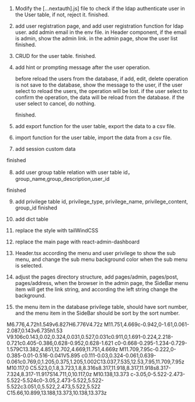 
1. Modify the [...nextauth].js] file to check if the ldap authenticate user in the User table, if not, reject it. 
finished.

2. add user registration page, and add user registration function for ldap user. 
   add admin email in the env file.
   in Header component, if the email is admin, show the admin link.
    in the admin page, show the user list  
finished.

3. CRUD for the user table. 
finished.

4. add hint or prompting message after the user operation.

   before reload the users from the database, if add, edit, delete operation is not save to the database, show the message to the user, if the user select to reload the users, the operation will be lost.
   if the user select to confirm  the operation, the data will be reload from the database.
   if the user select to cancel,  do nothing.

   finished.

5. add export function for the user table, export the data to a csv file. 

6. import function for the user table, import the data from a csv file.

7. add session custom data

finished


8. add user group table
   relation with user table 
   id，group_name,group_description,user_id 

finished

9. add privilege table
   id, privilege_type, privilege_name, privilege_content, group_id
finished

10. add dict table
   

11. replace the style with tailWindCSS

12. replace the main page with react-admin-dashboard


13. Header.tsx according the menu and user privilege to show the sub menu, and change the sub menu background color when the sub menu is selected.

14. adjust the pages directory structure, add pages/admin, pages/post, pages/address, when the browser in the admin page, the SideBar menu item will get the link string, and according the left string change the background.

15. the menu item in the database privilege table, should have sort number, and the menu item in the SideBar should be sort by the sort number.


M6.776,4.72h1.549v6.827H6.776V4.72z M11.751,4.669c-0.942,0-1.61,0.061-2.087,0.143v6.735h1.53 		V9.106c0.143,0.02,0.324,0.031,0.527,0.031c0.911,0,1.691-0.224,2.218-0.721c0.405-0.386,0.628-0.952,0.628-1.621 		c0-0.668-0.295-1.234-0.729-1.579C13.382,4.851,12.702,4.669,11.751,4.669z M11.709,7.95c-0.222,0-0.385-0.01-0.516-0.041V5.895 		c0.111-0.03,0.324-0.061,0.639-0.061c0.769,0,1.205,0.375,1.205,1.002C13.037,7.535,12.53,7.95,11.709,7.95z M10.117,0 		C5.523,0,1.8,3.723,1.8,8.316s8.317,11.918,8.317,11.918s8.317-7.324,8.317-11.917S14.711,0,10.117,0z M10.138,13.373 		c-3.05,0-5.522-2.473-5.522-5.524c0-3.05,2.473-5.522,5.522-5.522c3.051,0,5.522,2.473,5.522,5.522 		C15.66,10.899,13.188,13.373,10.138,13.373z
